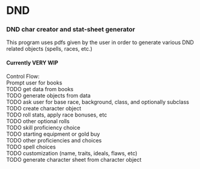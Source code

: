 # DND
### DND char creator and stat-sheet generator

This program uses pdfs given by the user in order to generate various DND related objects (spells, races, etc.)

#### Currently VERY WIP 
Control Flow:  
Prompt user for books  
TODO get data from books  
TODO generate objects from data  
TODO ask user for base race, background, class, and optionally subclass  
TODO create character object  
TODO roll stats, apply race bonuses, etc  
TODO other optional rolls  
TODO skill proficiency choice  
TODO starting equipment or gold buy  
TODO other proficiencies and choices  
TODO spell choices  
TODO customization (name, traits, ideals, flaws, etc)  
TODO generate character sheet from character object  

